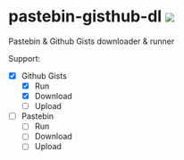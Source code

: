 # pastebin-gisthub-dl ![](https://img.shields.io/badge/status-stale-yellow)
Pastebin &amp; Github Gists downloader &amp; runner

Support:
 - [x] Github Gists
   - [x] Run
   - [x] Download
   - [ ] Upload
   
 - [ ] Pastebin
   - [ ] Run
   - [ ] Download
   - [ ] Upload
